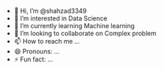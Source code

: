 - 👋 Hi, I’m @shahzad3349
- 👀 I’m interested in Data Science
- 🌱 I’m currently learning Machine learning
- 💞️ I’m looking to collaborate on Complex problem
- 📫 How to reach me ...
- 😄 Pronouns: ...
- ⚡ Fun fact: ...

<!---
shahzad3349/shahzad3349 is a ✨ special ✨ repository because its `README.md` (this file) appears on your GitHub profile.
You can click the Preview link to take a look at your changes.
--->
